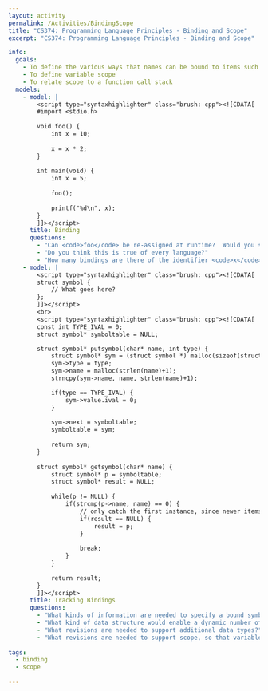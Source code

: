 ```yaml
---
layout: activity
permalink: /Activities/BindingScope
title: "CS374: Programming Language Principles - Binding and Scope"
excerpt: "CS374: Programming Language Principles - Binding and Scope"

info: 
  goals: 
    - To define the various ways that names can be bound to items such as variables
    - To define variable scope
    - To relate scope to a function call stack
  models:
    - model: |
        <script type="syntaxhighlighter" class="brush: cpp"><![CDATA[
        #import <stdio.h>
        
        void foo() {
            int x = 10;
            
            x = x * 2;
        }
        
        int main(void) {
            int x = 5;
            
            foo();
            
            printf("%d\n", x);
        }
        ]]></script> 
      title: Binding
      questions:
        - "Can <code>foo</code> be re-assigned at runtime?  Would you say that it is statically or dynamically bound to its value?  How about <code>x</code>?"
        - "Do you think this is true of every language?"
        - "How many bindings are there of the identifier <code>x</code>?  If <code>x</code> is staically bound, it must be resolved by the compiler at compile time.  How is the correct value obtained at each reference?" 
    - model: |
        <script type="syntaxhighlighter" class="brush: cpp"><![CDATA[
        struct symbol {
            // What goes here?
        };
        ]]></script> 
        <br>
        <script type="syntaxhighlighter" class="brush: cpp"><![CDATA[
        const int TYPE_IVAL = 0;
        struct symbol* symboltable = NULL;

        struct symbol* putsymbol(char* name, int type) {
            struct symbol* sym = (struct symbol *) malloc(sizeof(struct symbol));
            sym->type = type;
            sym->name = malloc(strlen(name)+1);
            strncpy(sym->name, name, strlen(name)+1);

            if(type == TYPE_IVAL) {
                sym->value.ival = 0;
            }
            
            sym->next = symboltable;
            symboltable = sym;
            
            return sym;
        }
        
        struct symbol* getsymbol(char* name) {
            struct symbol* p = symboltable;
            struct symbol* result = NULL;
            
            while(p != NULL) {
                if(strcmp(p->name, name) == 0) {
                    // only catch the first instance, since newer items are placed in the front of the list
                    if(result == NULL) {
                        result = p;
                    }
                    
                    break;
                }
            }
            
            return result;
        }
        ]]></script> 
      title: Tracking Bindings
      questions:
        - "What kinds of information are needed to specify a bound symbol?"    
        - "What kind of data structure would enable a dynamic number of bound variables in a routine?"
        - "What revisions are needed to support additional data types?"
        - "What revisions are needed to support scope, so that variables of the same name can exist in subroutines?"
      
tags:
  - binding
  - scope
  
---
```


